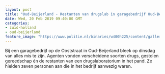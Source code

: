 ```yaml
---
layout: post
title: "Oud-Beijerland - Restanten van drugslab in garagebedrijf Oud-Beijerland"
date: Wed, 20 Feb 2019 09:40:00 GMT
categories: 
- zuid-holland 
- oud-beijerland 
feature_image: "https://www.politie.nl/binaries/w400h225/content/gallery/politie/nieuws/2019/februari/07-rt/f-190220-van-alles-mis-bij-garagebdrijf.jpg"
---
```


Bij een garagebedrijf op de Ooststraat in Oud-Beijerland bleek op dinsdag van alles mis te zijn. Agenten vonden verscheidene soorten drugs, gestolen gereedschap én de restanten van een drugslaboratorium in het pand. Ze hielden zeven personen aan die in het bedrijf aanwezig waren.
